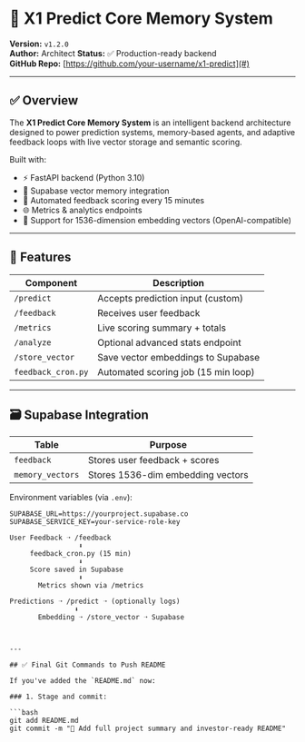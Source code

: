 # 🧠 X1 Predict Core Memory System

**Version:** `v1.2.0`  
**Author:** Architect 
**Status:** ✅ Production-ready backend  
**GitHub Repo:** [https://github.com/your-username/x1-predict](#)

---

## ✅ Overview

The **X1 Predict Core Memory System** is an intelligent backend architecture designed to power prediction systems, memory-based agents, and adaptive feedback loops with live vector storage and semantic scoring.

Built with:

- ⚡ FastAPI backend (Python 3.10)
- 🧠 Supabase vector memory integration
- 🔁 Automated feedback scoring every 15 minutes
- 🌐 Metrics & analytics endpoints
- 💾 Support for 1536-dimension embedding vectors (OpenAI-compatible)

---

## 🔧 Features

| Component      | Description                          |
|----------------|--------------------------------------|
| `/predict`     | Accepts prediction input (custom)    |
| `/feedback`    | Receives user feedback               |
| `/metrics`     | Live scoring summary + totals        |
| `/analyze`     | Optional advanced stats endpoint     |
| `/store_vector`| Save vector embeddings to Supabase   |
| `feedback_cron.py` | Automated scoring job (15 min loop) |

---

## 🗃️ Supabase Integration

| Table           | Purpose                         |
|-----------------|----------------------------------|
| `feedback`       | Stores user feedback + scores   |
| `memory_vectors` | Stores 1536-dim embedding vectors |

Environment variables (via `.env`):

```env
SUPABASE_URL=https://yourproject.supabase.co
SUPABASE_SERVICE_KEY=your-service-role-key

User Feedback ➝ /feedback
                 ⬇
     feedback_cron.py (15 min)
                 ⬇
     Score saved in Supabase
                 ⬇
       Metrics shown via /metrics

Predictions ➝ /predict ➝ (optionally logs)
                ⬇
       Embedding ➝ /store_vector ➝ Supabase



---

## ✅ Final Git Commands to Push README

If you've added the `README.md` now:

### 1. Stage and commit:

```bash
git add README.md
git commit -m "📝 Add full project summary and investor-ready README"



